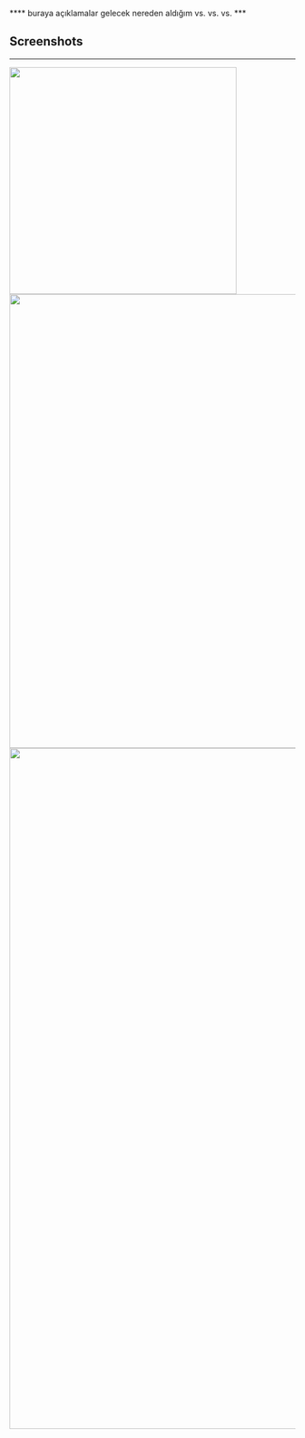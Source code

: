 **** buraya açıklamalar gelecek nereden aldığım vs. vs. vs. ***

## Screenshots

---

<img src="https://user-images.githubusercontent.com/73424678/188304051-a80b655a-e262-4887-a982-9f65fdcb5b3a.gif"  height="400">
<img src="https://user-images.githubusercontent.com/73424678/188304051-a80b655a-e262-4887-a982-9f65fdcb5b3a.gif"  height="800">

<img src="https://user-images.githubusercontent.com/73424678/188304051-a80b655a-e262-4887-a982-9f65fdcb5b3a.gif"  height="1200">

